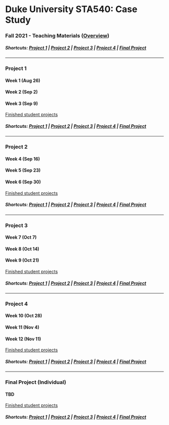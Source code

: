 # Duke University STA540: Case Study
### Fall 2021 - Teaching Materials ([Overview](/Overview.pdf))

##### Shortcuts: [Project 1](#project-1) | [Project 2](#project-2) | [Project 3](#project-3) | [Project 4](#project-4) | [Final Project](#final-project-individual)
----
### Project 1

#### Week 1 (Aug 26)



#### Week 2 (Sep 2)



#### Week 3 (Sep 9)


[Finished student projects]()

##### Shortcuts: [Project 1](#project-1) | [Project 2](#project-2) | [Project 3](#project-3) | [Project 4](#project-4) | [Final Project](#final-project-individual)
----

### Project 2

#### Week 4 (Sep 16)



#### Week 5 (Sep 23)



#### Week 6 (Sep 30)


[Finished student projects]()


##### Shortcuts: [Project 1](#project-1) | [Project 2](#project-2) | [Project 3](#project-3) | [Project 4](#project-4) | [Final Project](#final-project-individual)
----

### Project 3

#### Week 7 (Oct 7)



#### Week 8 (Oct 14)



#### Week 9 (Oct 21)


[Finished student projects]()

##### Shortcuts: [Project 1](#project-1) | [Project 2](#project-2) | [Project 3](#project-3) | [Project 4](#project-4) | [Final Project](#final-project-individual)
----


### Project 4

#### Week 10 (Oct 28)



#### Week 11 (Nov 4)



#### Week 12 (Nov 11)


[Finished student projects]()

##### Shortcuts: [Project 1](#project-1) | [Project 2](#project-2) | [Project 3](#project-3) | [Project 4](#project-4) | [Final Project](#final-project-individual)
----

### Final Project (Individual)

#### TBD

[Finished student projects]()

##### Shortcuts: [Project 1](#project-1) | [Project 2](#project-2) | [Project 3](#project-3) | [Project 4](#project-4) | [Final Project](#final-project-individual)
